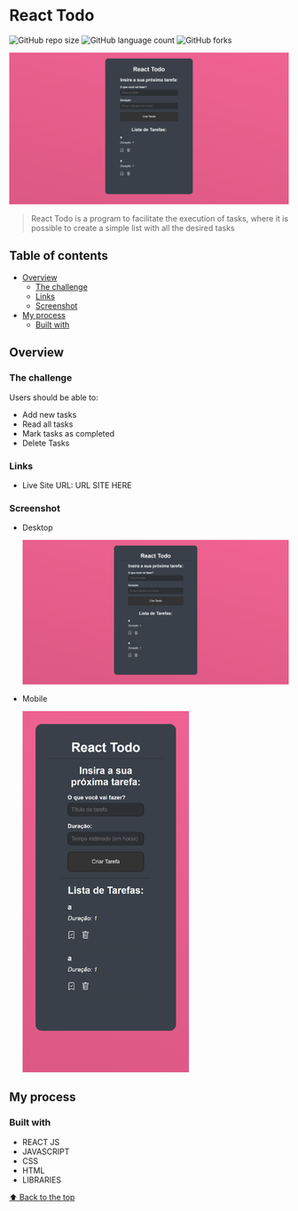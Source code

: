 # React Todo

![GitHub repo size](https://img.shields.io/github/repo-size/RafaelHDSV/React-Todo?style=for-the-badge)
![GitHub language count](https://img.shields.io/github/languages/count/RafaelHDSV/React-Todo?style=for-the-badge)
![GitHub forks](https://img.shields.io/github/forks/RafaelHDSV/React-Todo?style=for-the-badge)

<img src="public/desktop.png" alt="desktop.png">

> React Todo is a program to facilitate the execution of tasks, where it is possible to create a simple list with all the desired tasks

## Table of contents

- [Overview](#overview)
  - [The challenge](#the-challenge)
  - [Links](#links)
  - [Screenshot](#screenshot)
- [My process](#my-process)
  - [Built with](#built-with)

## Overview

### The challenge

Users should be able to:

- Add new tasks
- Read all tasks
- Mark tasks as completed
- Delete Tasks

### Links

- Live Site URL: URL SITE HERE

### Screenshot

  - Desktop
  
    ![](public/desktop.png)
    
  - Mobile
    
    <img src="public/mobile.png" alt="mobile.png" width="300px">

## My process

### Built with

- REACT JS
- JAVASCRIPT
- CSS
- HTML
- LIBRARIES

[⬆ Back to the top](#react-todo)<br>
